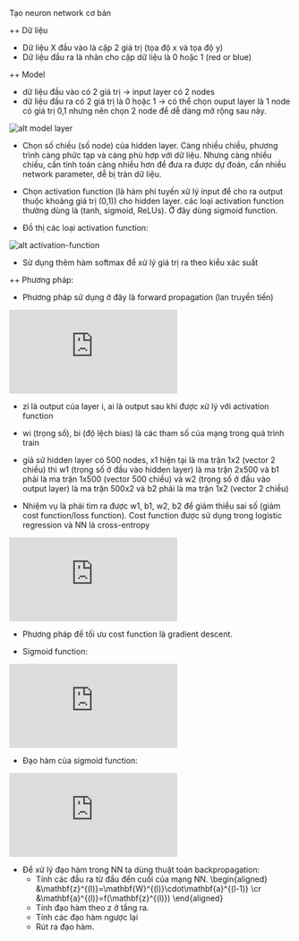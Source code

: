 Tạo neuron network cơ bản

++ Dữ liệu
- Dữ liệu X đầu vào là cặp 2 giá trị (tọa độ x và tọa độ y)
- Dữ liệu đầu ra là nhãn cho cặp dữ liệu là 0 hoặc 1 (red or blue)

++ Model
- dữ liệu đầu vào có 2 giá trị -> input layer có 2 nodes
- dữ liệu đầu ra có 2 giá trị là 0 hoặc 1 -> có thể chọn ouput layer là 1 node có giá trị 0,1 nhưng nên chọn 2 node để dễ dàng mở rộng sau này.

![alt model layer](http://www.wildml.com/wp-content/uploads/2015/09/nn-from-scratch-3-layer-network-1024x693.png)

- Chọn số chiều (số node) của hidden layer. Càng nhiều chiều, phương trình càng phức tạp và càng phù hợp với dữ liệu.  Nhưng càng nhiều chiều, cần tính toán càng nhiều hơn để đưa ra được dự đoán, cần nhiều network parameter, dễ bị tràn dữ liệu.

- Chọn activation function (là hàm phi tuyến xử lý input để cho ra output thuộc khoảng giá trị (0,1)) cho hidden layer. các loại activation function thường dùng là (tanh, sigmoid, ReLUs). Ở đây dùng sigmoid function.

- Đồ thị các loại activation function:

![alt activation-function](https://theclevermachine.files.wordpress.com/2014/09/nnet-error-functions2.png?w=700&h=352)

- Sử dụng thêm hàm softmax để xử lý giá trị ra theo kiểu xác suất

++ Phương pháp:
- Phương pháp sử dụng ở đây là forward propagation (lan truyền tiến)

![alt forward propagation](http://s0.wp.com/latex.php?latex=%5Cbegin%7Baligned%7D++z_1+%26+%3D+xW_1+%2B+b_1+%5C%5C++a_1+%26+%3D+%5Ctanh%28z_1%29+%5C%5C++z_2+%26+%3D+a_1W_2+%2B+b_2+%5C%5C++a_2+%26+%3D+%5Chat%7By%7D+%3D+%5Cmathrm%7Bsoftmax%7D%28z_2%29++%5Cend%7Baligned%7D&bg=ffffff&fg=000&s=0)

- zi là output của layer i, ai là output sau khi được xử lý với activation function
- wi (trọng số), bi (độ lệch bias) là các tham số của mạng trong quá trình train

- giả sử hidden layer có 500 nodes, x1 hiện tại là ma trận 1x2 (vector 2 chiều) thì w1 (trọng số ở đầu vào hidden layer) là ma trận 2x500 và b1 phải là ma trận 1x500 (vector 500 chiều) và w2 (trọng số ở đầu vào output layer) là ma trận 500x2 và b2 phải là ma trận 1x2 (vector 2 chiều)

- Nhiệm vụ là phải tìm ra được w1, b1, w2, b2 để giảm thiểu sai số (giảm cost function/loss function). Cost function được sử dụng trong logistic regression và NN là cross-entropy

![alt cross-entropy](http://s0.wp.com/latex.php?latex=%5Cbegin%7Baligned%7D++L%28y%2C%5Chat%7By%7D%29+%3D+-+%5Cfrac%7B1%7D%7BN%7D+%5Csum_%7Bn+%5Cin+N%7D+%5Csum_%7Bi+%5Cin+C%7D+y_%7Bn%2Ci%7D+%5Clog%5Chat%7By%7D_%7Bn%2Ci%7D++%5Cend%7Baligned%7D++&bg=ffffff&fg=000&s=0)

- Phương pháp để tối ưu cost function là gradient descent.

- Sigmoid function:

![alt sigmoid-function](https://s0.wp.com/latex.php?latex=%5CLarge%7B%5Cbegin%7Barray%7D%7Brcl%7D+g_%7B%5Ctext%7Blogistic%7D%7D%28z%29+%3D+%5Cfrac%7B1%7D%7B1+%2B+e%5E%7B-z%7D%7D%5Cend%7Barray%7D%7D&bg=ffffff&fg=4e4e4e&s=0)

- Đạo hàm của sigmoid function:

![alt graidient of sigmoid function](https://s0.wp.com/latex.php?latex=%5CLarge%7B%5Cbegin%7Barray%7D%7Brcl%7D+g%27_%7B%5Ctext%7Blogistic%7D%7D%28z%29+%26%3D%26+%5Cfrac%7B%5Cpartial%7D%7B%5Cpartial+z%7D+%5Cleft+%28+%5Cfrac%7B1%7D%7B1+%2B+e%5E%7B-z%7D%7D%5Cright+%29+%5C%5C++%26%3D%26+%5Cfrac%7Be%5E%7B-z%7D%7D%7B%281+%2B+e%5E%7B-z%7D%29%5E2%7D+%5Ctext%7B%28chain+rule%29%7D+%5C%5C++%26%3D%26+%5Cfrac%7B1+%2B+e%5E%7B-z%7D+-+1%7D%7B%281+%2B+e%5E%7B-z%7D%29%5E2%7D+%5C%5C++%26%3D%26+%5Cfrac%7B1+%2B+e%5E%7B-z%7D%7D%7B%281+%2B+e%5E%7B-z%7D%29%5E2%7D+-+%5Cleft+%28+%5Cfrac%7B1%7D%7B1%2Be%5E%7B-z%7D%7D+%5Cright+%29%5E2+%5C%5C++%26%3D%26+%5Cfrac%7B1%7D%7B%281+%2B+e%5E%7B-z%7D%29%7D+-+%5Cleft+%28+%5Cfrac%7B1%7D%7B1%2Be%5E%7B-z%7D%7D+%5Cright+%29%5E2+%5C%5C++%26%3D%26+g_%7B%5Ctext%7Blogistic%7D%7D%28z%29-+g_%7B%5Ctext%7Blogistic%7D%7D%28z%29%5E2+%5C%5C++%26%3D%26+g_%7B%5Ctext%7Blogistic%7D%7D%28z%29%281+-+g_%7B%5Ctext%7Blogistic%7D%7D%28z%29%29+%5Cend%7Barray%7D%7D&bg=ffffff&fg=4e4e4e&s=0)

- Để xử lý đạo hàm trong NN ta dùng thuật toán backpropagation:
    + Tính các đầu ra từ đầu đến cuối của mạng NN.
    \begin{aligned} &\mathbf{z}^{(l)}=\mathbf{W}^{(l)}\cdot\mathbf{a}^{(l-1)} \cr &\mathbf{a}^{(l)}=f(\mathbf{z}^{(l)}) \end{aligned} 
​	  
    + Tính đạo hàm theo z ở tầng ra.
    + Tính các đạo hàm ngược lại
    + Rút ra đạo hàm.
